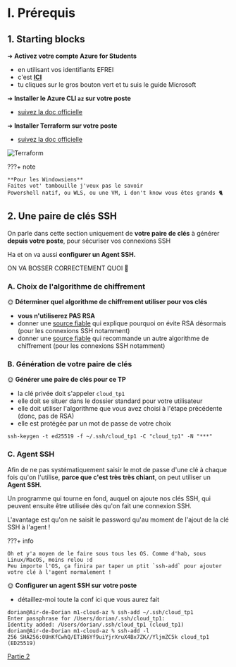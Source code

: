 # I. Prérequis

## 1. Starting blocks

➜  **Activez votre compte Azure for Students**

- en utilisant vos identifiants EFREI
- c'est [**ICI**](https://azure.microsoft.com/fr-fr/free/students)
- tu cliques sur le gros bouton vert et tu suis le guide Microsoft

➜ **Installer le Azure CLI `az` sur votre poste**

- [suivez la doc officielle](https://learn.microsoft.com/en-us/cli/azure/install-azure-cli?view=azure-cli-latest)

➜ **Installer Terraform sur votre poste**

- [suivez la doc officielle](https://developer.hashicorp.com/terraform/tutorials/aws-get-started/install-cli)

![Terraform](../../assets/img/logo_terraform.png)

???+ note

    **Pour les Windowsiens**
    Faites vot' tambouille j'veux pas le savoir
    Powershell natif, ou WLS, ou une VM, i don't know vous êtes grands 🐈

## 2. Une paire de clés SSH

On parle dans cette section uniquement de **votre paire de clés** à générer **depuis votre poste**, pour sécuriser vos connexions SSH

Ha et on va aussi **configurer un Agent SSH.**

ON VA BOSSER CORRECTEMENT QUOI 🌻

### A. Choix de l'algorithme de chiffrement

🌞 **Déterminer quel algorithme de chiffrement utiliser pour vos clés**

- **vous n'utiliserez PAS RSA**
- donner une [source fiable](https://www.openssh.com/txt/release-8.8) qui explique pourquoi on évite RSA désormais (pour les connexions SSH notamment)
- donner une [source fiable](https://www.openssh.com/specs.html) qui recommande un autre algorithme de chiffrement (pour les connexions SSH notamment)

### B. Génération de votre paire de clés

🌞 **Générer une paire de clés pour ce TP**

- la clé privée doit s'appeler `cloud_tp1`
- elle doit se situer dans le dossier standard pour votre utilisateur
- elle doit utiliser l'algorithme que vous avez choisi à l'étape précédente (donc, pas de RSA)
- elle est protégée par un mot de passe de votre choix
```
ssh-keygen -t ed25519 -f ~/.ssh/cloud_tp1 -C "cloud_tp1" -N "***"
```
### C. Agent SSH

Afin de ne pas systématiquement saisir le mot de passe d'une clé à chaque fois qu'on l'utilise, **parce que c'est très très chiant**, on peut utiliser un **Agent SSH**.

Un programme qui tourne en fond, auquel on ajoute nos clés SSH, qui peuvent ensuite être utilisée dès qu'on fait une connexion SSH.

L'avantage est qu'on ne saisit le password qu'au moment de l'ajout de la clé SSH à l'agent !

???+ info

    Oh et y'a moyen de le faire sous tous les OS. Comme d'hab, sous Linux/MacOS, moins relou :d  
    Peu importe l'OS, ça finira par taper un ptit `ssh-add` pour ajouter votre clé à l'agent normalement !

🌞 **Configurer un agent SSH sur votre poste**

- détaillez-moi toute la conf ici que vous aurez fait
```
dorian@Air-de-Dorian m1-cloud-az % ssh-add ~/.ssh/cloud_tp1
Enter passphrase for /Users/dorian/.ssh/cloud_tp1: 
Identity added: /Users/dorian/.ssh/cloud_tp1 (cloud_tp1)
dorian@Air-de-Dorian m1-cloud-az % ssh-add -l
256 SHA256:0UnKfCwhQ/ETiN6Yf9uiYjrXruX4Bx7ZK//YljmZC5k cloud_tp1 (ED25519)
```

[Partie 2](part2.md)